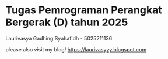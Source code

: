 # **Tugas Pemrograman Perangkat Bergerak (D) tahun 2025**

Laurivasya Gadhing Syahafidh - 5025211136

please also visit my blog!
https://laurivasyyy.blogspot.com
